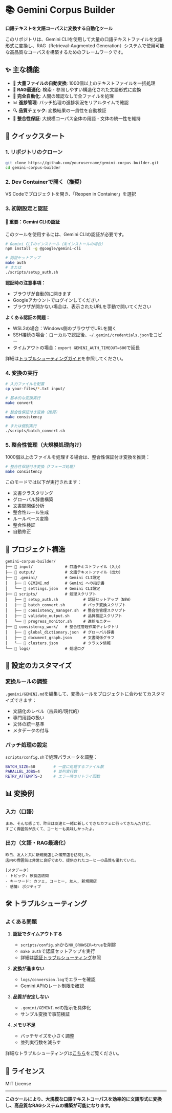 # 📚 Gemini Corpus Builder

**口語テキストを文語コーパスに変換する自動化ツール**

このリポジトリは、Gemini CLIを使用して大量の口語テキストファイルを文語形式に変換し、RAG（Retrieval-Augmented Generation）システムで使用可能な高品質なコーパスを構築するためのフレームワークです。

## ✨ 主な機能

- 📝 **大量ファイルの自動変換**: 1000個以上のテキストファイルを一括処理
- 🎯 **RAG最適化**: 検索・参照しやすい構造化された文語形式に変換
- 🤖 **完全自動化**: 人間の確認なしで全ファイルを処理
- 📊 **進捗管理**: バッチ処理の進捗状況をリアルタイムで確認
- 🔍 **品質チェック**: 変換結果の一貫性を自動検証
- 🔄 **整合性保証**: 大規模コーパス全体の用語・文体の統一性を維持

## 🚀 クイックスタート

### 1. リポジトリのクローン
```bash
git clone https://github.com/yourusername/gemini-corpus-builder.git
cd gemini-corpus-builder
```

### 2. Dev Containerで開く（推奨）
VS Codeでプロジェクトを開き、「Reopen in Container」を選択

### 3. 初期設定と認証

#### 🔐 重要：Gemini CLIの認証

このツールを使用するには、Gemini CLIの認証が必要です。

```bash
# Gemini CLIのインストール（未インストールの場合）
npm install -g @google/gemini-cli

# 認証セットアップ
make auth
# または
./scripts/setup_auth.sh
```

**認証時の注意事項：**
- ブラウザが自動的に開きます
- Googleアカウントでログインしてください
- ブラウザが開かない場合は、表示されたURLを手動で開いてください

**よくある認証の問題：**
- WSL2の場合：Windows側のブラウザでURLを開く
- SSH接続の場合：ローカルで認証後、`~/.gemini/credentials.json`をコピー
- タイムアウトの場合：`export GEMINI_AUTH_TIMEOUT=600`で延長

詳細は[トラブルシューティングガイド](docs/TROUBLESHOOTING.md)を参照してください。

### 4. 変換の実行
```bash
# 入力ファイルを配置
cp your-files/*.txt input/

# 基本的な変換実行
make convert

# 整合性保証付き変換（推奨）
make consistency

# または個別実行
./scripts/batch_convert.sh
```

### 5. 整合性管理（大規模処理向け）
1000個以上のファイルを処理する場合は、整合性保証付き変換を推奨：

```bash
# 整合性保証付き変換（7フェーズ処理）
make consistency
```

このモードでは以下が実行されます：
- 文書クラスタリング
- グローバル辞書構築
- 文書間関係分析
- 整合性ルール生成
- ルールベース変換
- 整合性検証
- 自動修正

## 📁 プロジェクト構造

```
gemini-corpus-builder/
├── 📁 input/              # 口語テキストファイル（入力）
├── 📁 output/             # 文語テキストファイル（出力）
├── 📁 .gemini/            # Gemini CLI設定
│   ├── 📜 GEMINI.md       # Gemini への指示書
│   └── 📜 settings.json   # Gemini CLI設定
├── 📁 scripts/            # 処理スクリプト
│   ├── 📜 setup_auth.sh           # 認証セットアップ（NEW）
│   ├── 📜 batch_convert.sh        # バッチ変換スクリプト
│   ├── 📜 consistency_manager.sh  # 整合性管理スクリプト
│   ├── 📜 validate_output.sh      # 品質検証スクリプト
│   └── 📜 progress_monitor.sh     # 進捗モニター
├── 📁 consistency_work/   # 整合性管理作業ディレクトリ
│   ├── 📜 global_dictionary.json  # グローバル辞書
│   ├── 📜 document_graph.json     # 文書関係グラフ
│   └── 📜 clusters.json           # クラスタ情報
└── 📁 logs/               # 処理ログ
```

## 🔧 設定のカスタマイズ

### 変換ルールの調整

`.gemini/GEMINI.md`を編集して、変換ルールをプロジェクトに合わせてカスタマイズできます：

- 文語化のレベル（古典的/現代的）
- 専門用語の扱い
- 文体の統一基準
- メタデータの付与

### バッチ処理の設定

`scripts/config.sh`で処理パラメータを調整：

```bash
BATCH_SIZE=50        # 一度に処理するファイル数
PARALLEL_JOBS=4      # 並列実行数
RETRY_ATTEMPTS=3     # エラー時のリトライ回数
```

## 📊 変換例

### 入力（口語）
```
まあ、そんな感じで、昨日は友達と一緒に新しくできたカフェに行ってきたんだけど、
すごく雰囲気が良くて、コーヒーも美味しかったよ。
```

### 出力（文語・RAG最適化）
```
昨日、友人と共に新規開店した喫茶店を訪問した。
店内の雰囲気は非常に良好であり、提供されたコーヒーの品質も優れていた。

[メタデータ]
- トピック: 飲食店訪問
- キーワード: カフェ, コーヒー, 友人, 新規開店
- 感情: ポジティブ
```

## 🛠️ トラブルシューティング

### よくある問題

1. **認証でタイムアウトする**
   - `scripts/config.sh`から`NO_BROWSER=true`を削除
   - `make auth`で認証セットアップを実行
   - 詳細は[認証トラブルシューティング](docs/TROUBLESHOOTING.md#認証関連の問題)参照

2. **変換が進まない**
   - `logs/conversion.log`でエラーを確認
   - Gemini APIのレート制限を確認

3. **品質が安定しない**
   - `.gemini/GEMINI.md`の指示を具体化
   - サンプル変換で事前検証

4. **メモリ不足**
   - バッチサイズを小さく調整
   - 並列実行数を減らす

詳細なトラブルシューティングは[こちら](docs/TROUBLESHOOTING.md)をご覧ください。

## 📝 ライセンス

MIT License

---

**このツールにより、大規模な口語テキストコーパスを効率的に文語形式に変換し、高品質なRAGシステムの構築が可能になります。**